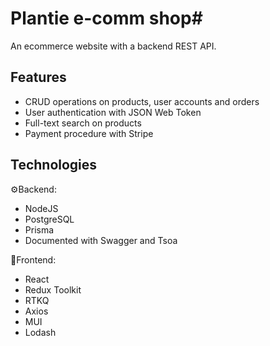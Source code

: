 # Plantie e-comm shop#
An ecommerce website with a backend REST API.

## Features ##
* CRUD operations on products, user accounts and orders
* User authentication with JSON Web Token
* Full-text search on products
* Payment procedure with Stripe

## Technologies ##
⚙️Backend:
* NodeJS
* PostgreSQL
* Prisma
* Documented with Swagger and Tsoa

🎨Frontend:
* React
* Redux Toolkit
* RTKQ
* Axios
* MUI
* Lodash